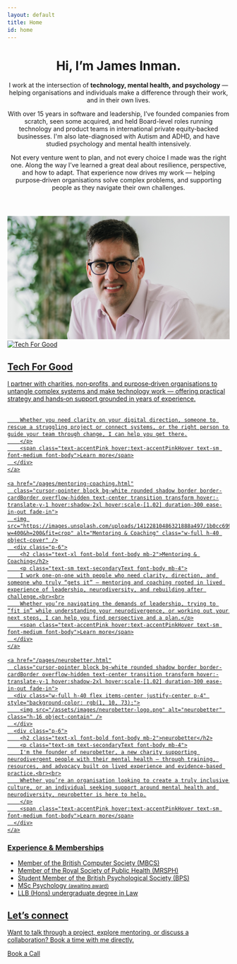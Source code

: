 ```yaml
---
layout: default
title: Home
id: home
---
```


<header class="max-w-5xl mx-auto py-4 px-12 text-center fade-in">
  <h1 class="text-5xl font-display font-normal mb-8">Hi, I’m James Inman.</h1>
  <p class="text-xl text-secondaryText max-w-2xl mx-auto font-body mb-4">
  I work at the intersection of <strong>technology, mental health, and psychology</strong> — helping organisations and individuals make a difference through their work, and in their own lives.
  </p>

  <p class="text-md text-secondaryText max-w-2xl mx-auto font-body mb-4">With over 15 years in software and leadership, I’ve founded companies from scratch, seen some acquired, and held Board-level roles running technology and product teams in international private equity‑backed businesses. I'm also late-diagnosed with Autism and ADHD, and have studied psychology and mental health intensively.
  </p>

  <p class="text-md text-secondaryText max-w-2xl mx-auto font-body mb-4">
    Not every venture went to plan, and not every choice I made was the right one. Along the way I’ve learned a great deal about resilience, perspective, and how to adapt. That experience now drives my work — helping purpose‑driven organisations solve complex problems, and supporting people as they navigate their own challenges.
  </p>
</header>

<section class="max-w-6xl mx-auto px-4 fade-in">
  <div class="relative flex justify-center mb-12">
    <img src="/assets/images/headshot.jpg" alt="James Inman" class="rounded-lg shadow-lg w-full max-w-4xl h-96 object-cover object-top" />
  </div>

  <div class="grid md:grid-cols-3 gap-6 relative z-10 -mt-16">
    <a href="/pages/tech-for-good.html"
      class="cursor-pointer block bg-white rounded shadow border border-cardBorder overflow-hidden text-center transition transform hover:-translate-y-1 hover:shadow-2xl hover:scale-[1.02] duration-300 ease-in-out fade-in">
      <img src="https://images.unsplash.com/photo-1522071820081-009f0129c71c?w=400&h=200&fit=crop" alt="Tech For Good" class="w-full h-40 object-cover" />
      <div class="p-6">
        <h2 class="text-xl font-bold font-body mb-2">Tech For Good</h2>
        <p class="text-sm text-secondaryText font-body mb-4">
        I partner with charities, non‑profits, and purpose‑driven organisations to untangle complex systems and make technology work  — offering practical strategy and hands‑on support grounded in years of experience.<br><br>

        Whether you need clarity on your digital direction, someone to rescue a struggling project or connect systems, or the right person to guide your team through change, I can help you get there.
        </p>
        <span class="text-accentPink hover:text-accentPinkHover text-sm font-medium font-body">Learn more</span>
      </div>
    </a>

    <a href="/pages/mentoring-coaching.html"
      class="cursor-pointer block bg-white rounded shadow border border-cardBorder overflow-hidden text-center transition transform hover:-translate-y-1 hover:shadow-2xl hover:scale-[1.02] duration-300 ease-in-out fade-in">
      <img src="https://images.unsplash.com/uploads/14122810486321888a497/1b0cc699?w=400&h=200&fit=crop" alt="Mentoring & Coaching" class="w-full h-40 object-cover" />
      <div class="p-6">
        <h2 class="text-xl font-bold font-body mb-2">Mentoring & Coaching</h2>
        <p class="text-sm text-secondaryText font-body mb-4">
        I work one‑on‑one with people who need clarity, direction, and someone who truly “gets it” — mentoring and coaching rooted in lived experience of leadership, neurodiversity, and rebuilding after challenge.<br><br>
        Whether you’re navigating the demands of leadership, trying to “fit in” while understanding your neurodivergence, or working out your next steps, I can help you find perspective and a plan.</p>
        <span class="text-accentPink hover:text-accentPinkHover text-sm font-medium font-body">Learn more</span>
      </div>
    </a>

    <a href="/pages/neurobetter.html"
      class="cursor-pointer block bg-white rounded shadow border border-cardBorder overflow-hidden text-center transition transform hover:-translate-y-1 hover:shadow-2xl hover:scale-[1.02] duration-300 ease-in-out fade-in">
      <div class="w-full h-40 flex items-center justify-center p-4" style="background-color: rgb(1, 10, 73);">
        <img src="/assets/images/neurobetter-logo.png" alt="neurobetter" class="h-16 object-contain" />
      </div>
      <div class="p-6">
        <h2 class="text-xl font-bold font-body mb-2">neurobetter</h2>
        <p class="text-sm text-secondaryText font-body mb-4">
        I'm the founder of neurobetter, a new charity supporting neurodivergent people with their mental health — through training, resources, and advocacy built on lived experience and evidence‑based practice.<br><br>
        Whether you’re an organisation looking to create a truly inclusive culture, or an individual seeking support around mental health and neurodiversity, neurobetter is here to help.
        </p>
        <span class="text-accentPink hover:text-accentPinkHover text-sm font-medium font-body">Learn more</span>
      </div>
    </a>
  </div>
</section>

<section class="max-w-3xl mx-auto px-4 mt-12 fade-in">
  <div class="bg-gray-50 border border-cardBorder rounded-xl shadow-sm p-6 text-center">
    <h3 class="text-lg font-semibold mb-4">Experience & Memberships</h3>
    <ul class="text-secondaryText text-sm space-y-2">
      <li>Member of the British Computer Society (MBCS)</li>
      <li>Member of the Royal Society of Public Health (MRSPH)</li>
      <li>Student Member of the British Psychological Society (BPS)</li>
      <li>MSc Psychology <small>(awaiting award)</small></li>
      <li>LLB (Hons) undergraduate degree in Law</li>
    </ul>
  </div>
</section>

<section class="max-w-3xl mx-auto px-4 py-16 text-center fade-in">
  <h2 class="text-2xl font-semibold font-display mb-4">Let’s connect</h2>
  <p class="text-md text-secondaryText font-body mb-6">
    Want to talk through a project, explore mentoring, or discuss a collaboration? Book a time with me directly.
  </p>
  <a href="https://calendly.com/james-inman" target="_blank" rel="noopener"
    class="inline-block bg-callToAction hover:bg-callToActionHover text-white font-medium py-3 px-6 rounded shadow font-body">
    Book a Call
  </a>
</section>
